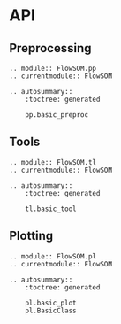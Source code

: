 # API

## Preprocessing

```{eval-rst}
.. module:: FlowSOM.pp
.. currentmodule:: FlowSOM

.. autosummary::
    :toctree: generated

    pp.basic_preproc
```

## Tools

```{eval-rst}
.. module:: FlowSOM.tl
.. currentmodule:: FlowSOM

.. autosummary::
    :toctree: generated

    tl.basic_tool
```

## Plotting

```{eval-rst}
.. module:: FlowSOM.pl
.. currentmodule:: FlowSOM

.. autosummary::
    :toctree: generated

    pl.basic_plot
    pl.BasicClass
```
